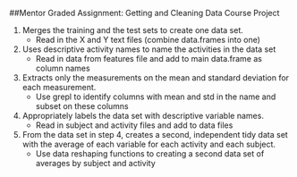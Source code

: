 ##Mentor Graded Assignment: Getting and Cleaning Data Course Project

1. Merges the training and the test sets to create one data set.
	* Read in the X and Y text files (combine data.frames into one)
3. Uses descriptive activity names to name the activities in the data set
	* Read in data from features file and add to main data.frame as column names
2. Extracts only the measurements on the mean and standard deviation for each measurement.
	* Use grepl to identify columns with mean and std in the name and subset on these columns
4. Appropriately labels the data set with descriptive variable names.
	* Read in subject and activity files and add to data files
5. From the data set in step 4, creates a second, independent tidy data set with the average of each variable for each activity and each subject.
	* Use data reshaping functions to creating a second data set of averages by subject and activity 